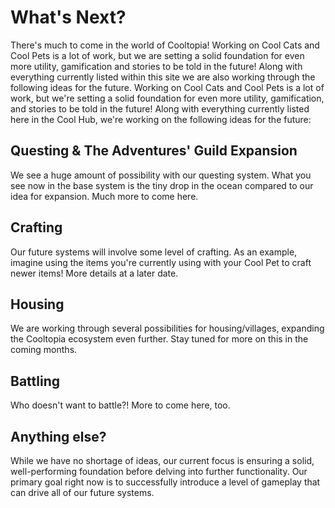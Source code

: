 # What's Next?

There's much to come in the world of Cooltopia!
Working on Cool Cats and Cool Pets is a lot of work, but we are setting a solid foundation for even more utility, gamification and stories to be told in the future! Along with everything currently listed within this site we are also working through the following ideas for the future.
Working on Cool Cats and Cool Pets is a lot of work, but we're setting a solid foundation for even more utility, gamification, and stories to be told in the future! Along with everything currently listed here in the Cool Hub, we're working on the following ideas for the future:

## Questing & The Adventures' Guild Expansion

We see a huge amount of possibility with our questing system. What you see now in the base system is the tiny drop in the ocean compared to our idea for expansion. Much more to come here.

## Crafting

Our future systems will involve some level of crafting. As an example, imagine using the items you're currently using with your Cool Pet to craft newer items! More details at a later date.

## Housing

We are working through several possibilities for housing/villages, expanding the Cooltopia ecosystem even further. Stay tuned for more on this in the coming months.

## Battling

Who doesn't want to battle?! More to come here, too.

## Anything else?

While we have no shortage of ideas, our current focus is ensuring a solid, well-performing foundation before delving into further functionality. Our primary goal right now is to successfully introduce a level of gameplay that can drive all of our future systems.
